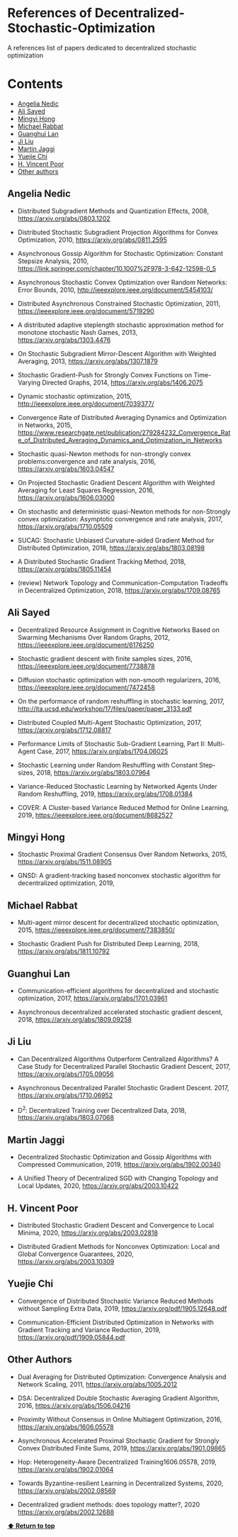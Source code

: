 # References of Decentralized-Stochastic-Optimization 
A references list of papers dedicated to decentralized stochastic optimization

# Contents

 - [Angelia Nedic](#angelia-nedic)
 - [Ali Sayed](#ali-sayed)
 - [Mingyi Hong](#mingyi-hong)
 - [Michael Rabbat](#michael-rabbat)
 - [Guanghui Lan](#guanghui-lan)
 - [Ji Liu](#ji-liu)
 - [Martin Jaggi](#martin-jaggi)
 - [Yuejie Chi](#yuejie-chi)
 - [H. Vincent Poor](#h.-vincent-roor)
 - [Other authors](#other-authors)
 

## Angelia Nedic

* Distributed Subgradient Methods and Quantization Effects, 2008, https://arxiv.org/abs/0803.1202

* Distributed Stochastic Subgradient Projection Algorithms for Convex Optimization, 2010,
https://arxiv.org/abs/0811.2595

* Asynchronous Gossip Algorithm for Stochastic Optimization: Constant Stepsize Analysis, 2010, https://link.springer.com/chapter/10.1007%2F978-3-642-12598-0_5

* Asynchronous Stochastic Convex Optimization over Random Networks: Error Bounds, 2010, http://ieeexplore.ieee.org/document/5454103/

* Distributed Asynchronous Constrained Stochastic Optimization, 2011, https://ieeexplore.ieee.org/document/5719290

* A distributed adaptive steplength stochastic approximation method for monotone stochastic Nash Games, 2013, https://arxiv.org/abs/1303.4476

* On Stochastic Subgradient Mirror-Descent Algorithm with Weighted Averaging, 2013, https://arxiv.org/abs/1307.1879

* Stochastic Gradient-Push for Strongly Convex Functions on Time-Varying Directed Graphs, 2014, https://arxiv.org/abs/1406.2075

* Dynamic stochastic optimization, 2015, http://ieeexplore.ieee.org/document/7039377/

* Convergence Rate of Distributed Averaging Dynamics and Optimization in Networks, 2015, https://www.researchgate.net/publication/279284232_Convergence_Rate_of_Distributed_Averaging_Dynamics_and_Optimization_in_Networks

* Stochastic quasi-Newton methods for non-strongly convex problems:convergence and rate analysis, 2016, https://arxiv.org/abs/1603.04547

* On Projected Stochastic Gradient Descent Algorithm with Weighted Averaging for Least Squares Regression, 2016, https://arxiv.org/abs/1606.03000

* On stochastic and deterministic quasi-Newton methods for non-Strongly convex optimization: Asymptotic convergence and rate analysis, 2017, https://arxiv.org/abs/1710.05509

* SUCAG: Stochastic Unbiased Curvature-aided Gradient Method for Distributed Optimization, 2018, https://arxiv.org/abs/1803.08198

* A Distributed Stochastic Gradient Tracking Method, 2018, https://arxiv.org/abs/1805.11454

* (review) Network Topology and Communication-Computation Tradeoffs in Decentralized Optimization, 2018, https://arxiv.org/abs/1709.08765

## Ali Sayed

* Decentralized Resource Assignment in Cognitive Networks Based on Swarming Mechanisms Over Random Graphs, 2012, https://ieeexplore.ieee.org/document/6176250

* Stochastic gradient descent with finite samples sizes, 2016, https://ieeexplore.ieee.org/document/7738878

* Diffusion stochastic optimization with non-smooth regularizers, 2016, https://ieeexplore.ieee.org/document/7472458

* On the performance of random reshuffling in stochastic learning, 2017, http://ita.ucsd.edu/workshop/17/files/paper/paper_3133.pdf

* Distributed Coupled Multi-Agent Stochastic Optimization, 2017, https://arxiv.org/abs/1712.08817

* Performance Limits of Stochastic Sub-Gradient Learning, Part II: Multi-Agent Case, 2017, https://arxiv.org/abs/1704.06025

* Stochastic Learning under Random Reshuffling with Constant Step-sizes, 2018, https://arxiv.org/abs/1803.07964

* Variance-Reduced Stochastic Learning by Networked Agents Under Random Reshuffling, 2019,
https://arxiv.org/abs/1708.01384

* COVER: A Cluster-based Variance Reduced Method for Online Learning, 2019, https://ieeexplore.ieee.org/document/8682527

## Mingyi Hong

* Stochastic Proximal Gradient Consensus Over Random Networks, 2015, https://arxiv.org/abs/1511.08905

* GNSD: A gradient-tracking based nonconvex stochastic algorithm for decentralized optimization, 2019, 

## Michael Rabbat

* Multi-agent mirror descent for decentralized stochastic optimization, 2015,
https://ieeexplore.ieee.org/document/7383850/

* Stochastic Gradient Push for Distributed Deep Learning, 2018, https://arxiv.org/abs/1811.10792

## Guanghui Lan

* Communication-efficient algorithms for decentralized and stochastic optimization, 2017,
https://arxiv.org/abs/1701.03961

* Asynchronous decentralized accelerated stochastic gradient descent, 2018, 
https://arxiv.org/abs/1809.09258

## Ji Liu

* Can Decentralized Algorithms Outperform Centralized Algorithms? A Case Study for Decentralized Parallel Stochastic Gradient Descent, 2017,
https://arxiv.org/abs/1705.09056

* Asynchronous Decentralized Parallel Stochastic Gradient Descent. 2017,
https://arxiv.org/abs/1710.06952

* D<sup>2</sup>: Decentralized Training over Decentralized Data, 2018,
https://arxiv.org/abs/1803.07068

## Martin Jaggi

* Decentralized Stochastic Optimization and Gossip Algorithms with Compressed Communication, 2019,
https://arxiv.org/abs/1902.00340

* A Unified Theory of Decentralized SGD with Changing Topology and Local Updates, 2020,
https://arxiv.org/abs/2003.10422

## H. Vincent Poor

* Distributed Stochastic Gradient Descent and Convergence to Local Minima, 2020, 
https://arxiv.org/abs/2003.02818

* Distributed Gradient Methods for Nonconvex Optimization: Local and Global Convergence Guarantees, 2020, 
https://arxiv.org/abs/2003.10309

## Yuejie Chi

* Convergence of Distributed Stochastic Variance Reduced Methods without Sampling Extra Data, 2019,  https://arxiv.org/pdf/1905.12648.pdf

* Communication-Efficient Distributed Optimization in Networks with Gradient Tracking and Variance Reduction, 2019, https://arxiv.org/pdf/1909.05844.pdf

## Other Authors

* Dual Averaging for Distributed Optimization: Convergence Analysis and Network Scaling, 2011,
https://arxiv.org/abs/1005.2012

* DSA: Decentralized Double Stochastic Averaging Gradient Algorithm, 2016,
https://arxiv.org/abs/1506.04216

* Proximity Without Consensus in Online Multiagent Optimization, 2016,
https://arxiv.org/abs/1606.05578

* Asynchronous Accelerated Proximal Stochastic Gradient for Strongly Convex Distributed Finite Sums, 2019,
https://arxiv.org/abs/1901.09865

* Hop: Heterogeneity-Aware Decentralized Training1606.05578, 2019,
https://arxiv.org/abs/1902.01064

* Towards Byzantine-resilient Learning in Decentralized Systems, 2020,
https://arxiv.org/abs/2002.08569

* Decentralized gradient methods: does topology matter?, 2020
https://arxiv.org/abs/2002.12688

**[⬆ Return to top](#contents)**

